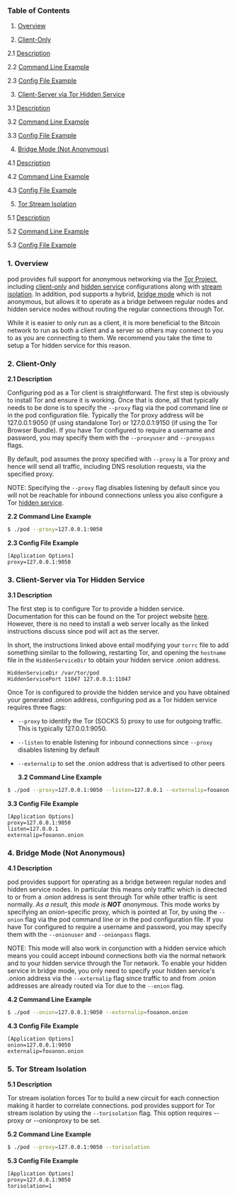 ### Table of Contents

1. [Overview](#Overview)<br />

2. [Client-Only](#Client)<br />

2.1 [Description](#ClientDescription)<br />

2.2 [Command Line Example](#ClientCLIExample)<br />

2.3 [Config File Example](#ClientConfigFileExample)<br />

3. [Client-Server via Tor Hidden Service](#HiddenService)<br />

3.1 [Description](#HiddenServiceDescription)<br />

3.2 [Command Line Example](#HiddenServiceCLIExample)<br />

3.3 [Config File Example](#HiddenServiceConfigFileExample)<br />

4. [Bridge Mode (Not Anonymous)](#Bridge)<br />

4.1 [Description](#BridgeDescription)<br />

4.2 [Command Line Example](#BridgeCLIExample)<br />

4.3 [Config File Example](#BridgeConfigFileExample)<br />

5. [Tor Stream Isolation](#TorStreamIsolation)<br />

5.1 [Description](#TorStreamIsolationDescription)<br />

5.2 [Command Line Example](#TorStreamIsolationCLIExample)<br />

5.3 [Config File Example](#TorStreamIsolationFileExample)<br />

<a name="Overview"></a>

### 1. Overview

pod provides full support for anonymous networking via the [Tor Project](https://www.torproject.org/),
including [client-only](#Client) and [hidden service](#HiddenService) configurations along
with [stream isolation](#TorStreamIsolation). In addition, pod supports a hybrid, [bridge mode](#Bridge) which is not
anonymous, but allows it to operate as a bridge between regular nodes and hidden service nodes without routing the
regular connections through Tor.

While it is easier to only run as a client, it is more beneficial to the Bitcoin network to run as both a client and a
server so others may connect to you to as you are connecting to them. We recommend you take the time to setup a Tor
hidden service for this reason.

<a name="Client"></a>

### 2. Client-Only

<a name="ClientDescription"></a>

**2.1 Description**<br />

Configuring pod as a Tor client is straightforward. The first step is obviously to install Tor and ensure it is working.
Once that is done, all that typically needs to be done is to specify the `--proxy` flag via the pod command line or in
the pod configuration file. Typically the Tor proxy address will be 127.0.0.1:9050 (if using standalone Tor) or
127.0.0.1:9150 (if using the Tor Browser Bundle). If you have Tor configured to require a username and password, you may
specify them with the `--proxyuser` and `--proxypass` flags.

By default, pod assumes the proxy specified with `--proxy` is a Tor proxy and hence will send all traffic, including DNS
resolution requests, via the specified proxy.

NOTE: Specifying the `--proxy` flag disables listening by default since you will not be reachable for inbound
connections unless you also configure a Tor [hidden service](#HiddenService).

<a name="ClientCLIExample"></a>

**2.2 Command Line Example**<br />

```bash
$ ./pod --proxy=127.0.0.1:9050
```

<a name="ClientConfigFileExample"></a>

**2.3 Config File Example**<br />

```text
[Application Options]
proxy=127.0.0.1:9050
```

<a name="HiddenService"></a>

### 3. Client-Server via Tor Hidden Service

<a name="HiddenServiceDescription"></a>

**3.1 Description**<br />

The first step is to configure Tor to provide a hidden service. Documentation for this can be found on the Tor project
website [here](https://www.torproject.org/docs/tor-hidden-service.html.en). However, there is no need to install a web
server locally as the linked instructions discuss since pod will act as the server.

In short, the instructions linked above entail modifying your `torrc` file to add something similar to the following,
restarting Tor, and opening the `hostname` file in the `HiddenServiceDir` to obtain your hidden service .onion address.

```text
HiddenServiceDir /var/tor/pod
HiddenServicePort 11047 127.0.0.1:11047
```

Once Tor is configured to provide the hidden service and you have obtained your generated .onion address, configuring
pod as a Tor hidden service requires three flags:

- `--proxy` to identify the Tor (SOCKS 5) proxy to use for outgoing traffic. This is typically 127.0.0.1:9050.

- `--listen` to enable listening for inbound connections since `--proxy` disables listening by default

- `--externalip` to set the .onion address that is advertised to other peers

  <a name="HiddenServiceCLIExample"></a>

  **3.2 Command Line Example**<br />

```bash
$ ./pod --proxy=127.0.0.1:9050 --listen=127.0.0.1 --externalip=fooanon.onion
```

<a name="HiddenServiceConfigFileExample"></a>

**3.3 Config File Example**<br />

```text
[Application Options]
proxy=127.0.0.1:9050
listen=127.0.0.1
externalip=fooanon.onion
```

<a name="Bridge"></a>

### 4. Bridge Mode (Not Anonymous)

<a name="BridgeDescription"></a>

**4.1 Description**<br />

pod provides support for operating as a bridge between regular nodes and hidden service nodes. In particular this means
only traffic which is directed to or from a .onion address is sent through Tor while other traffic is sent normally. _As
a result, this mode is **NOT** anonymous._ This mode works by specifying an onion-specific proxy, which is pointed at
Tor, by using the `--onion` flag via the pod command line or in the pod configuration file. If you have Tor configured
to require a username and password, you may specify them with the `--onionuser` and `--onionpass` flags.

NOTE: This mode will also work in conjunction with a hidden service which means you could accept inbound connections
both via the normal network and to your hidden service through the Tor network. To enable your hidden service in bridge
mode, you only need to specify your hidden service's .onion address via the `--externalip` flag since traffic to and
from .onion addresses are already routed via Tor due to the `--onion` flag.

<a name="BridgeCLIExample"></a>

**4.2 Command Line Example**<br />

```bash
$ ./pod --onion=127.0.0.1:9050 --externalip=fooanon.onion
```

<a name="BridgeConfigFileExample"></a>

**4.3 Config File Example**<br />

```text
[Application Options]
onion=127.0.0.1:9050
externalip=fooanon.onion
```

<a name="TorStreamIsolation"></a>

### 5. Tor Stream Isolation

<a name="TorStreamIsolationDescription"></a>

**5.1 Description**<br />

Tor stream isolation forces Tor to build a new circuit for each connection making it harder to correlate connections.
pod provides support for Tor stream isolation by using the `--torisolation` flag. This option requires --proxy or
--onionproxy to be set.

<a name="TorStreamIsolationCLIExample"></a>

**5.2 Command Line Example**<br />

```bash
$ ./pod --proxy=127.0.0.1:9050 --torisolation
```

<a name="TorStreamIsolationFileExample"></a>

**5.3 Config File Example**<br />

```text
[Application Options]
proxy=127.0.0.1:9050
torisolation=1
```
